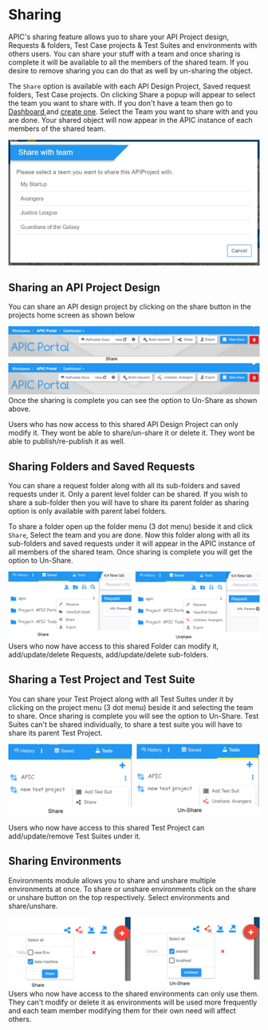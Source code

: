 # Sharing

APIC's sharing feature allows yuo to share your API Project design, Requests & folders, Test Case projects & Test Suites and environments with others users. You can share your stuff with a team and once sharing is complete it will be available to all the members of the shared team. If you desire to remove sharing you can do that as well by un-sharing the object.

The `Share` option is available with each API Design Project, Saved request folders, Test Case projects. On clicking Share a popup will appear to select the team you want to share with. If you don't have a team then go to [Dashboard ](dashboard/)and [create one](dashboard/team-management.md). Select the Team you want to share with and you are done. Your shared object will now appear in the APIC instance of each members of the shared team.

![](.gitbook/assets/team-selector%20%281%29.jpg)

## Sharing an API Project Design

You can share an API design project by clicking on the share button in the projects home screen as shown below

![](.gitbook/assets/apic-share-unshare-api-project.jpg)Once the sharing is complete you can see the option to Un-Share as shown above.

Users who has now access to this shared API Design Project can only modify it. They wont be able to share/un-share it or delete it. They wont be able to publish/re-publish it as well.

## Sharing Folders and Saved Requests

You can share a request folder along with all its sub-folders and saved requests under it. Only a parent level folder can be shared. If you wish to share a sub-folder then you will have to share its parent folder as sharing option is only available with parent label folders.

To share a folder open up the folder menu \(3 dot menu\) beside it and click `Share`, Select the team and you are done. Now this folder along with all its sub-folders and saved requests under it will appear in the APIC instance of all members of the shared team. Once sharing is complete you will get the option to Un-Share.

![](.gitbook/assets/apic-share-unshare-folder.jpg)Users who now have access to this shared Folder can modify it, add/update/delete Requests, add/update/delete sub-folders.

## Sharing a Test Project and Test Suite

You can share your Test Project along with all Test Suites under it by clicking on the project menu \(3 dot menu\) beside it and selecting the team to share. Once sharing is complete you will see the option to Un-Share. Test Suites can't be shared individually, to share a test suite you will have to share its parent Test Project.

![](.gitbook/assets/apic-share-unshare-test-project.jpg)

Users who now have access to this shared Test Project can add/update/remove Test Suites under it.

## Sharing Environments

Environments module allows you to share and unshare multiple environments at once. To share or unshare environments click on the share or unshare button on the top respectively. Select environments and share/unshare.

![](.gitbook/assets/apic-share-unshare-environments.jpg)Users who now have access to the shared environments can only use them. They can't modify or delete it as environments will be used more frequently and each team member modifying them for their own need will affect others.

